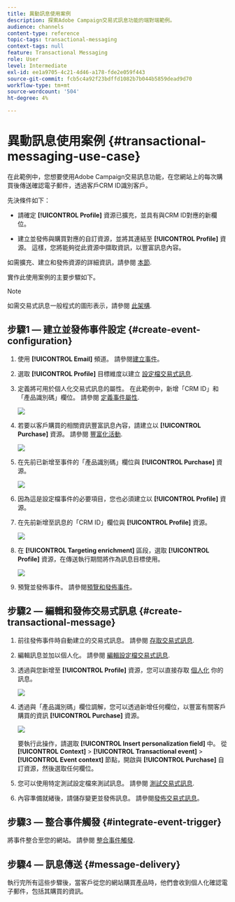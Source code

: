 ```yaml
---
title: 異動訊息使用案例
description: 探索Adobe Campaign交易式訊息功能的端對端範例。
audience: channels
content-type: reference
topic-tags: transactional-messaging
context-tags: null
feature: Transactional Messaging
role: User
level: Intermediate
exl-id: ee1a9705-4c21-4d46-a178-fde2e059f443
source-git-commit: fcb5c4a92f23bdffd1082b7b044b5859dead9d70
workflow-type: tm+mt
source-wordcount: '504'
ht-degree: 4%

---
```


# 異動訊息使用案例 {#transactional-messaging-use-case}

在此範例中，您想要使用Adobe Campaign交易訊息功能，在您網站上的每次購買後傳送確認電子郵件，透過客戶CRM ID識別客戶。

先決條件如下：

* 請確定 **[!UICONTROL Profile]** 資源已擴充，並具有與CRM ID對應的新欄位。

* 建立並發佈與購買對應的自訂資源，並將其連結至 **[!UICONTROL Profile]** 資源。 這樣，您將能夠從此資源中擷取資訊，以豐富訊息內容。

如需擴充、建立和發佈資源的詳細資訊，請參閱 [本節](../../developing/using/key-steps-to-add-a-resource.md).

實作此使用案例的主要步驟如下。

>[!NOTE]
>
>如需交易式訊息一般程式的圖形表示，請參閱 [此架構](../../channels/using/getting-started-with-transactional-msg.md#key-steps).

## 步驟1 — 建立並發佈事件設定 {#create-event-configuration}

1. 使用 **[!UICONTROL Email]** 頻道。 請參閱[建立事件](../../channels/using/configuring-transactional-event.md#creating-an-event)。

1. 選取 **[!UICONTROL Profile]** 目標維度以建立 [設定檔交易式訊息](../../channels/using/configuring-transactional-event.md#profile-based-transactional-messages).

1. 定義將可用於個人化交易式訊息的屬性。 在此範例中，新增「CRM ID」和「產品識別碼」欄位。 請參閱 [定義事件屬性](../../channels/using/configuring-transactional-event.md#defining-the-event-attributes).

   ![](assets/message-center_usecase1.png)

1. 若要以客戶購買的相關資訊豐富訊息內容，請建立以 **[!UICONTROL Purchase]** 資源。 請參閱 [豐富化活動](../../channels/using/configuring-transactional-event.md#enriching-the-transactional-message-content).

   ![](assets/message-center_usecase2.png)

1. 在先前已新增至事件的「產品識別碼」欄位與 **[!UICONTROL Purchase]** 資源。

   ![](assets/message-center_usecase3.png)

1. 因為這是設定檔事件的必要項目，您也必須建立以 **[!UICONTROL Profile]** 資源。

1. 在先前新增至訊息的「CRM ID」欄位與 **[!UICONTROL Profile]** 資源。 <!--What's the purpose to have created a CRM ID for this event and to have the CRM ID as a join condition? could it be any other field provided you created it in the event?-->

   ![](assets/message-center_usecase4.png)

1. 在 **[!UICONTROL Targeting enrichment]** 區段，選取 **[!UICONTROL Profile]** 資源，在傳送執行期間將作為訊息目標使用。

   ![](assets/message-center_usecase5.png)

1. 預覽並發佈事件。 請參閱[預覽和發佈事件](../../channels/using/publishing-transactional-event.md#previewing-and-publishing-the-event)。

## 步驟2 — 編輯和發佈交易式訊息 {#create-transactional-message}

1. 前往發佈事件時自動建立的交易式訊息。 請參閱 [存取交易式訊息](../../channels/using/editing-transactional-message.md#accessing-transactional-messages).

1. 編輯訊息並加以個人化。 請參閱 [編輯設定檔交易式訊息](../../channels/using/editing-transactional-message.md#editing-profile-transactional-message).

1. 透過與您新增至 **[!UICONTROL Profile]** 資源，您可以直接存取 [個人化](../../designing/using/personalization.md#inserting-a-personalization-field) 你的訊息。

   ![](assets/message-center_usecase6.png)

1. 透過與「產品識別碼」欄位調解，您可以透過新增任何欄位，以豐富有關客戶購買的資訊 **[!UICONTROL Purchase]** 資源。

   ![](assets/message-center_usecase7.png)

   要執行此操作，請選取 **[!UICONTROL Insert personalization field]** 中。 從 **[!UICONTROL Context]** > **[!UICONTROL Transactional event]** > **[!UICONTROL Event context]** 節點，開啟與 **[!UICONTROL Purchase]** 自訂資源，然後選取任何欄位。

1. 您可以使用特定測試設定檔來測試訊息。 請參閱 [測試交易式訊息](../../channels/using/testing-transactional-message.md#testing-a-transactional-message).

1. 內容準備就緒後，請儲存變更並發佈訊息。 請參閱[發佈交易式訊息](../../channels/using/publishing-transactional-message.md#publishing-a-transactional-message)。

## 步驟3 — 整合事件觸發 {#integrate-event-trigger}

將事件整合至您的網站。 請參閱 [整合事件觸發](../../channels/using/getting-started-with-transactional-msg.md#integrate-event-trigger).

## 步驟4 — 訊息傳送 {#message-delivery}

執行完所有這些步驟後，當客戶從您的網站購買產品時，他們會收到個人化確認電子郵件，包括其購買的資訊。
